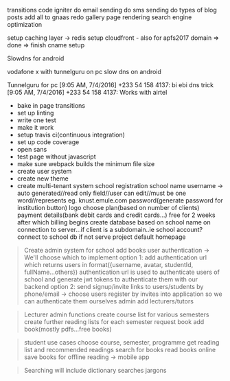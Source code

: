 transitions
code igniter
do email sending
do sms sending
do types of blog posts
add all to gnaas
redo gallery page rendering
search engine optimization

setup caching layer -> redis
setup cloudfront - also for apfs2017 domain => done => finish cname setup

Slowdns for android

vodafone x with tunnelguru on pc slow dns on android

Tunnelguru for pc
[9:05 AM, 7/4/2016] +233 54 158 4137: bi ebi dns trick
[9:05 AM, 7/4/2016] +233 54 158 4137: Works with airtel

* bake in page transitions
* set up linting
* write one test
* make it work
* setup travis ci(continuous integration)
* set up code coverage
* open sans
* test page without javascript
* make sure webpack builds the minimum file size
* create user system
* create new theme
* create multi-tenant system
	school registration
		school name
		username -> auto generated//read only field//user can edit//must be one word//represents eg. knust.emule.com
		password(generate password for institution button)
		logo
	choose plan(based on number of clients)
	payment details(bank debit cards and credit cards...) free for 2 weeks after which billing begins
	create database based on school name
	on connection to server...if client is a subdomain..ie school account?connect to school db if not serve project default homepage


> Create admin system for school
	add books
	user authentication -> We'll choose which to implement
		option 1:
		add authentication url which returns users in format({username, avatar, studentId, fullName...others})
			authentication url is used to authenticate users of school and generate jwt tokens to authenticate them with our backend
		option 2:
			send signup/invite links to users/students by phone/email -> choose
			users register by invites into application so we can authenticate them ourselves
	admin add lecturers/tutors



> Lecturer admin functions
	create course list for various semesters
	create further reading lists for each semester
	request book
	add book(mostly pdfs...free books)


> student use cases
	choose course, semester, programme
	get reading list and recommended readings
	search for books
	read books online
	save books for offline reading -> mobile app
	


> Searching will include
	dictionary searches
	jargons